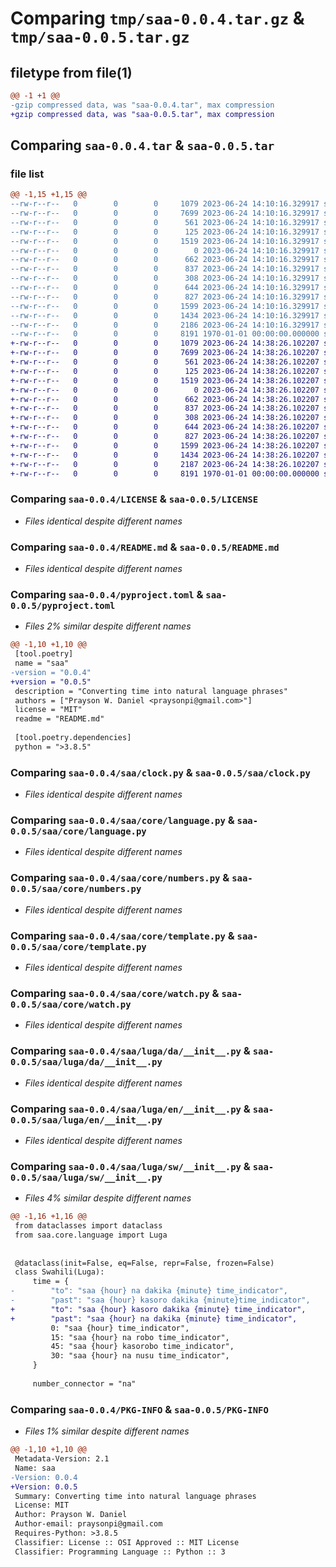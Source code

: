 # Comparing `tmp/saa-0.0.4.tar.gz` & `tmp/saa-0.0.5.tar.gz`

## filetype from file(1)

```diff
@@ -1 +1 @@
-gzip compressed data, was "saa-0.0.4.tar", max compression
+gzip compressed data, was "saa-0.0.5.tar", max compression
```

## Comparing `saa-0.0.4.tar` & `saa-0.0.5.tar`

### file list

```diff
@@ -1,15 +1,15 @@
--rw-r--r--   0        0        0     1079 2023-06-24 14:10:16.329917 saa-0.0.4/LICENSE
--rw-r--r--   0        0        0     7699 2023-06-24 14:10:16.329917 saa-0.0.4/README.md
--rw-r--r--   0        0        0      561 2023-06-24 14:10:16.329917 saa-0.0.4/pyproject.toml
--rw-r--r--   0        0        0      125 2023-06-24 14:10:16.329917 saa-0.0.4/saa/__init__.py
--rw-r--r--   0        0        0     1519 2023-06-24 14:10:16.329917 saa-0.0.4/saa/clock.py
--rw-r--r--   0        0        0        0 2023-06-24 14:10:16.329917 saa-0.0.4/saa/core/__init__.py
--rw-r--r--   0        0        0      662 2023-06-24 14:10:16.329917 saa-0.0.4/saa/core/language.py
--rw-r--r--   0        0        0      837 2023-06-24 14:10:16.329917 saa-0.0.4/saa/core/numbers.py
--rw-r--r--   0        0        0      308 2023-06-24 14:10:16.329917 saa-0.0.4/saa/core/plugins.py
--rw-r--r--   0        0        0      644 2023-06-24 14:10:16.329917 saa-0.0.4/saa/core/template.py
--rw-r--r--   0        0        0      827 2023-06-24 14:10:16.329917 saa-0.0.4/saa/core/watch.py
--rw-r--r--   0        0        0     1599 2023-06-24 14:10:16.329917 saa-0.0.4/saa/luga/da/__init__.py
--rw-r--r--   0        0        0     1434 2023-06-24 14:10:16.329917 saa-0.0.4/saa/luga/en/__init__.py
--rw-r--r--   0        0        0     2186 2023-06-24 14:10:16.329917 saa-0.0.4/saa/luga/sw/__init__.py
--rw-r--r--   0        0        0     8191 1970-01-01 00:00:00.000000 saa-0.0.4/PKG-INFO
+-rw-r--r--   0        0        0     1079 2023-06-24 14:38:26.102207 saa-0.0.5/LICENSE
+-rw-r--r--   0        0        0     7699 2023-06-24 14:38:26.102207 saa-0.0.5/README.md
+-rw-r--r--   0        0        0      561 2023-06-24 14:38:26.102207 saa-0.0.5/pyproject.toml
+-rw-r--r--   0        0        0      125 2023-06-24 14:38:26.102207 saa-0.0.5/saa/__init__.py
+-rw-r--r--   0        0        0     1519 2023-06-24 14:38:26.102207 saa-0.0.5/saa/clock.py
+-rw-r--r--   0        0        0        0 2023-06-24 14:38:26.102207 saa-0.0.5/saa/core/__init__.py
+-rw-r--r--   0        0        0      662 2023-06-24 14:38:26.102207 saa-0.0.5/saa/core/language.py
+-rw-r--r--   0        0        0      837 2023-06-24 14:38:26.102207 saa-0.0.5/saa/core/numbers.py
+-rw-r--r--   0        0        0      308 2023-06-24 14:38:26.102207 saa-0.0.5/saa/core/plugins.py
+-rw-r--r--   0        0        0      644 2023-06-24 14:38:26.102207 saa-0.0.5/saa/core/template.py
+-rw-r--r--   0        0        0      827 2023-06-24 14:38:26.102207 saa-0.0.5/saa/core/watch.py
+-rw-r--r--   0        0        0     1599 2023-06-24 14:38:26.102207 saa-0.0.5/saa/luga/da/__init__.py
+-rw-r--r--   0        0        0     1434 2023-06-24 14:38:26.102207 saa-0.0.5/saa/luga/en/__init__.py
+-rw-r--r--   0        0        0     2187 2023-06-24 14:38:26.102207 saa-0.0.5/saa/luga/sw/__init__.py
+-rw-r--r--   0        0        0     8191 1970-01-01 00:00:00.000000 saa-0.0.5/PKG-INFO
```

### Comparing `saa-0.0.4/LICENSE` & `saa-0.0.5/LICENSE`

 * *Files identical despite different names*

### Comparing `saa-0.0.4/README.md` & `saa-0.0.5/README.md`

 * *Files identical despite different names*

### Comparing `saa-0.0.4/pyproject.toml` & `saa-0.0.5/pyproject.toml`

 * *Files 2% similar despite different names*

```diff
@@ -1,10 +1,10 @@
 [tool.poetry]
 name = "saa"
-version = "0.0.4"
+version = "0.0.5"
 description = "Converting time into natural language phrases"
 authors = ["Prayson W. Daniel <praysonpi@gmail.com>"]
 license = "MIT"
 readme = "README.md"
 
 [tool.poetry.dependencies]
 python = ">3.8.5"
```

### Comparing `saa-0.0.4/saa/clock.py` & `saa-0.0.5/saa/clock.py`

 * *Files identical despite different names*

### Comparing `saa-0.0.4/saa/core/language.py` & `saa-0.0.5/saa/core/language.py`

 * *Files identical despite different names*

### Comparing `saa-0.0.4/saa/core/numbers.py` & `saa-0.0.5/saa/core/numbers.py`

 * *Files identical despite different names*

### Comparing `saa-0.0.4/saa/core/template.py` & `saa-0.0.5/saa/core/template.py`

 * *Files identical despite different names*

### Comparing `saa-0.0.4/saa/core/watch.py` & `saa-0.0.5/saa/core/watch.py`

 * *Files identical despite different names*

### Comparing `saa-0.0.4/saa/luga/da/__init__.py` & `saa-0.0.5/saa/luga/da/__init__.py`

 * *Files identical despite different names*

### Comparing `saa-0.0.4/saa/luga/en/__init__.py` & `saa-0.0.5/saa/luga/en/__init__.py`

 * *Files identical despite different names*

### Comparing `saa-0.0.4/saa/luga/sw/__init__.py` & `saa-0.0.5/saa/luga/sw/__init__.py`

 * *Files 4% similar despite different names*

```diff
@@ -1,16 +1,16 @@
 from dataclasses import dataclass
 from saa.core.language import Luga
 
 
 @dataclass(init=False, eq=False, repr=False, frozen=False)
 class Swahili(Luga):
     time = {
-        "to": "saa {hour} na dakika {minute} time_indicator",
-        "past": "saa {hour} kasoro dakika {minute}time_indicator",
+        "to": "saa {hour} kasoro dakika {minute} time_indicator",
+        "past": "saa {hour} na dakika {minute} time_indicator",
         0: "saa {hour} time_indicator",
         15: "saa {hour} na robo time_indicator",
         45: "saa {hour} kasorobo time_indicator",
         30: "saa {hour} na nusu time_indicator",
     }
 
     number_connector = "na"
```

### Comparing `saa-0.0.4/PKG-INFO` & `saa-0.0.5/PKG-INFO`

 * *Files 1% similar despite different names*

```diff
@@ -1,10 +1,10 @@
 Metadata-Version: 2.1
 Name: saa
-Version: 0.0.4
+Version: 0.0.5
 Summary: Converting time into natural language phrases
 License: MIT
 Author: Prayson W. Daniel
 Author-email: praysonpi@gmail.com
 Requires-Python: >3.8.5
 Classifier: License :: OSI Approved :: MIT License
 Classifier: Programming Language :: Python :: 3
```

